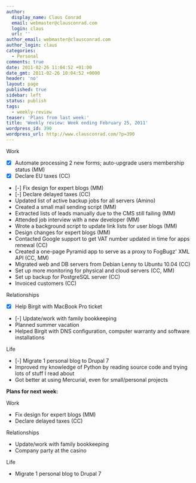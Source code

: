 ```yaml
---
author:
  display_name: Claus Conrad
  email: webmaster@clausconrad.com
  login: claus
  url: ''
author_email: webmaster@clausconrad.com
author_login: claus
categories:
  - Personal
comments: true
date: 2011-02-26 11:04:52 +01:00
date_gmt: 2011-02-26 10:04:52 +0000
header: 'no'
layout: page
published: true
sidebar: left
status: publish
tags:
  - weekly-review
teaser: 'Plans from last week:'
title: 'Weekly review: Week ending February 25, 2011'
wordpress_id: 390
wordpress_url: http://www.clausconrad.com/?p=390
---
```

Work

*   [X] Automate processing 2 new forms; auto-upgrade users membership status (MM)
*   [X] Declare EU taxes (CC)
*   [-] Fix design for expert blogs (MM)
*   [-] Declare delayed taxes (CC)
*   Updated list of active backup jobs for all servers (Amino)
*   Created a small mail sending script (MM)
*   Extracted lists of leads manually due to the CMS still failing (MM)
*   Attended job interview with a new developer (MM)
*   Wrote a background script to update link lists for user blogs (MM)
*   Design changes for expert blogs (MM)
*   Contacted Google support to get VAT number updated in time for apps renewal (CC)
*   Created a one-page Pyramid app to serve as a proxy to FogBugz' XML API (CC, MM)
*   Migrated web and DB servers from Debian Lenny to Ubuntu 10.04 (CC)
*   Set up more monitoring for physical and cloud servers (CC, MM)
*   Set up backup for PostgreSQL server (CC)
*   Invoiced customers (CC)

Relationships

*   [X] Help Birgit with MacBook Pro ticket
*   [-] Update/work with family bookkeeping
*   Planned summer vacation
*   Helped Birgit with DNS configuration, computer warranty and software installations

Life

*   [-] Migrate 1 personal blog to Drupal 7
*   Improved my knowledge of Python by reading source code and trying lots of stuff I read about
*   Got better at using Mercurial, even for small/personal projects

**Plans for next week:**

Work

*   Fix design for expert blogs (MM)
*   Declare delayed taxes (CC)

Relationships

*   Update/work with family bookkeeping
*   Company party at the casino

Life

*   Migrate 1 personal blog to Drupal 7
